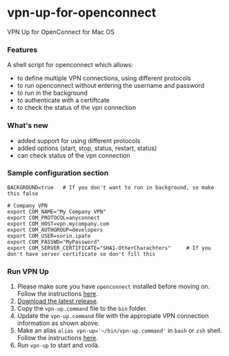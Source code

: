 # vpn-up-for-openconnect
VPN Up for OpenConnect for Mac OS

### Features ###

A shell script for openconnect which allows:</br>
- to define multiple VPN connections, using different protocols</br>
- to run openconnect without entering the username and password</br>
- to run in the background</br>
- to authenticate with a certiftcate</br>
- to check the status of the vpn connection

### What's new ###
- added support for using different protocols</br>
- added options (start, stop, status, restart, status)</br>
- can check status of the vpn connection

### Sample configuration section ###
```
BACKGROUND=true   # If you don't want to run in background, so make this false

# Company VPN
export COM_NAME="My Company VPN"
export COM_PROTOCOL=anyconnect
export COM_HOST=vpn.mycompany.com
export COM_AUTHGROUP=developers
export COM_USER=sorin.ipate
export COM_PASSWD="MyPassword"
export COM_SERVER_CERTIFICATE="SHA1-OtherCharachters"     # If you don't have server certificate so don't fill this
```

### Run VPN Up ###

1. Please make sure you have `openconnect` installed before moving on. Follow the instructions [here](https://formulae.brew.sh/formula/openconnect).
2. [Download the latest release](https://github.com/amindadgar/vpn-up-for-openconnect/releases/download/v1.1-alpha/vpn-up-for-openconnect-main.zip).
3. Copy the `vpn-up.command` file to the `bin` folder.
4. Update the `vpn-up.command` file with the appropiate VPN connection information as shown above.
5. Make an alias `alias vpn-up='~/bin/vpn-up.command'` in `bash` or `zsh` shell. Follow the instructions [here](https://wpbeaches.com/make-an-alias-in-bash-or-zsh-shell-in-macos-with-terminal/?__cf_chl_jschl_tk__=60015f4af93b104457efe3f2c7cd70de60ea05aa-1620807543-0-Ab8kPRiPbnWqJwPgGZ3k9zQ7t6ZrVnGiWZZGwLH1zmtS0Z2_I9_4k3484HAUDxe0WrYTgXZcYJg86SM895qayJYySOYhh0XdTBtOZwfa-KKLrgR-KJ9rvQmIas6UVdqHdedjUmCgljtFoxzGKguvu1TZ0NA_WAt8FrrfYo8aYhaXFXFVPkhvarI2mI1vWHc06ROepAwLTHfibEXn6VIiC02c0s3RD_5h_NsByw_6eWHESbqdUTnahAA-ls6lgQ7wY556EShckoVIvPGgnLWlYb4diIXOKntvTKMrPAtndHnB1oGY9RC8tZlfDlRrdnB4d6aaKgyp1uKgL77BPmmuRP9TDI3cnqGJoKc9_-Og5t5H2mOPjgo7La9F6Nja6Pn6jnyExLDsYvoASWdOG6mlYdP8IVQ9MXKJcoYphsdiZNuv4WxieW9GY7rPIdMQ0y2Rq9Rae04fi0JFl7GdQKEbC0uEY5umB5Bd9Dsc1aY6xb85).
6. Run `vpn-up` to start and voilà.
